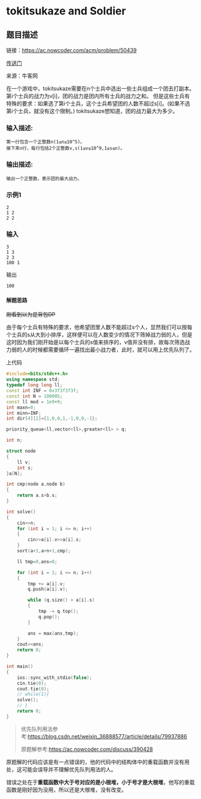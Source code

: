 # tokitsukaze and Soldier

## 题目描述

链接：https://ac.nowcoder.com/acm/problem/50439

[传送门](https://ac.nowcoder.com/acm/problem/50439)

来源：牛客网

在一个游戏中，tokitsukaze需要在n个士兵中选出一些士兵组成一个团去打副本。
 第i个士兵的战力为v[i]，团的战力是团内所有士兵的战力之和。
 但是这些士兵有特殊的要求：如果选了第i个士兵，这个士兵希望团的人数不超过s[i]。(如果不选第i个士兵，就没有这个限制。)
 tokitsukaze想知道，团的战力最大为多少。

### 输入描述:

~~~
第一行包含一个正整数n(1≤n≤10^5)。
接下来n行，每行包括2个正整数v,s(1≤v≤10^9,1≤s≤n)。
~~~

### 输出描述:

~~~
输出一个正整数，表示团的最大战力。
~~~

### 示例1

```
2
1 2
2 2
```

### 输入

~~~ 
3
1 3
2 3
100 1
~~~

输出

~~~
100
~~~

#### 解题思路

~~刚看到以为是背包DP~~

由于每个士兵有特殊的要求，他希望团里人数不能超过s个人，显然我们可以按每个士兵的s从大到小排序，这样便可以在人数变少的情况下筛掉战力弱的人，但是这时因为我们刚开始是以每个士兵的s值来排序的，v值并没有排，故每次筛选战力弱的人的时候都需要循环一遍找出最小战力者，此时，就可以用上优先队列了。

上代码

```c++
#include<bits/stdc++.h>
using namespace std;
typedef long long ll;
const int INF = 0x3f3f3f3f;
const int N = 100005;
const ll mod = 1e9+9;
int maxn=0;
int minn=INF;
int dir[4][2]={1,0,0,1,-1,0,0,-1};

priority_queue<ll,vector<ll>,greater<ll> > q;

int n;

struct node
{
    ll v;
    int s;
}a[N];

int cmp(node a,node b)
{
    return a.s>b.s;
}

int solve()
{
    cin>>n;
    for (int i = 1; i <= n; i++)
    {
        cin>>a[i].v>>a[i].s;
    }
    sort(a+1,a+n+1,cmp);

    ll tmp=0,ans=0;

    for (int i = 1; i <= n; i++)
    {
        tmp += a[i].v;
        q.push(a[i].v);

        while (q.size() > a[i].s)
        {
            tmp -= q.top();
            q.pop();
        }

        ans = max(ans,tmp);
    }
    cout<<ans;
    return 0;
}

int main()
{
    ios::sync_with_stdio(false);
    cin.tie(0);
    cout.tie(0);
    // while(1){
    solve();
    // }
    return 0;
}

```



> 优先队列用法参考:https://blog.csdn.net/weixin_36888577/article/details/79937886
>
> 原题解参考:https://ac.nowcoder.com/discuss/390428

原题解的代码应该是有一点错误的，他的代码中的结构体中的重载函数并没有用处，这可能会误导并不理解优先队列用法的人。

错误之处在于**重载函数中大于号对应的是小根堆，小于号才是大根堆**，他写的重载函数是刚好因为没用，所以还是大根堆，没有改变。